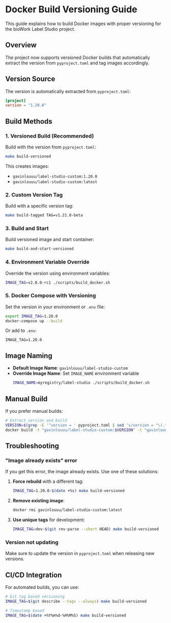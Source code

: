 # Docker Build Versioning Guide

This guide explains how to build Docker images with proper versioning for the bioWork Label Studio project.

## Overview

The project now supports versioned Docker builds that automatically extract the version from `pyproject.toml` and tag images accordingly.

## Version Source

The version is automatically extracted from `pyproject.toml`:
```toml
[project]
version = "1.20.0"
```

## Build Methods

### 1. Versioned Build (Recommended)

Build with the version from `pyproject.toml`:

```bash
make build-versioned
```

This creates images:
- `gavinlouuu/label-studio-custom:1.20.0`
- `gavinlouuu/label-studio-custom:latest`

### 2. Custom Version Tag

Build with a specific version tag:

```bash
make build-tagged TAG=v1.21.0-beta
```

### 3. Build and Start

Build versioned image and start container:

```bash
make build-and-start-versioned
```

### 4. Environment Variable Override

Override the version using environment variables:

```bash
IMAGE_TAG=v2.0.0-rc1 ./scripts/build_docker.sh
```

### 5. Docker Compose with Versioning

Set the version in your environment or `.env` file:

```bash
export IMAGE_TAG=1.20.0
docker-compose up --build
```

Or add to `.env`:
```
IMAGE_TAG=1.20.0
```

## Image Naming

- **Default Image Name**: `gavinlouuu/label-studio-custom`
- **Override Image Name**: Set `IMAGE_NAME` environment variable
  ```bash
  IMAGE_NAME=myregistry/label-studio ./scripts/build_docker.sh
  ```

## Manual Build

If you prefer manual builds:

```bash
# Extract version and build
VERSION=$(grep -E '^version = ' pyproject.toml | sed 's/version = "\(.*\)"/\1/')
docker build -t "gavinlouuu/label-studio-custom:$VERSION" -t "gavinlouuu/label-studio-custom:latest" .
```

## Troubleshooting

### "Image already exists" error

If you get this error, the image already exists. Use one of these solutions:

1. **Force rebuild** with a different tag:
   ```bash
   IMAGE_TAG=1.20.0-$(date +%s) make build-versioned
   ```

2. **Remove existing image**:
   ```bash
   docker rmi gavinlouuu/label-studio-custom:latest
   ```

3. **Use unique tags** for development:
   ```bash
   IMAGE_TAG=dev-$(git rev-parse --short HEAD) make build-versioned
   ```

### Version not updating

Make sure to update the version in `pyproject.toml` when releasing new versions.

## CI/CD Integration

For automated builds, you can use:

```bash
# Git tag based versioning
IMAGE_TAG=$(git describe --tags --always) make build-versioned

# Timestamp based
IMAGE_TAG=$(date +%Y%m%d-%H%M%S) make build-versioned
```

